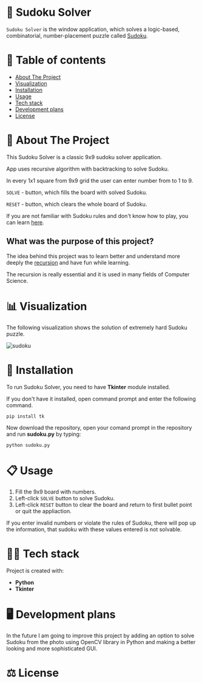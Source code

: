 # 🧮 Sudoku Solver

`Sudoku Solver` is the window application, which solves a logic-based, combinatorial, number-placement puzzle called <a href="https://en.wikipedia.org/wiki/Sudoku">Sudoku</a>.

# 📜 Table of contents
* [About The Project](#about-the-project)
* [Visualization](#visualization)
* [Installation](#installation)
* [Usage](#usage)
* [Tech stack](#tech-stack)
* [Development plans](#development)
* [License](#license)

<h1 id="about-the-project"> 📗 About The Project </h1>

This Sudoku Solver is a classic 9x9 sudoku solver application.

App uses recursive algorithm with backtracking to solve Sudoku.

In every 1x1 square from 9x9 grid the user can enter number from to 1 to 9.

`SOLVE` - button, which fills the board with solved Sudoku.

`RESET` - button, which clears the whole board of Sudoku.

If you are not familiar with Sudoku rules and don't know how to play, you can learn <a href="https://sudoku.com/how-to-play/sudoku-rules-for-complete-beginners/">here</a>.

## What was the purpose of this project?
The idea behind this project was to learn better and understand more deeply the <a href="https://en.wikipedia.org/wiki/Recursion">recursion</a> and have fun while learning.

The recursion is really essential and it is used in many fields of Computer Science.

<h1 id="visualization"> 📊 Visualization </h1>

The following visualization shows the solution of extremely hard Sudoku puzzle.

![sudoku](https://user-images.githubusercontent.com/67509491/136785711-fe604fde-d945-45ef-8ec9-b190bb14dd98.gif)

<h1 id="installation"> 🔧 Installation </h1>

To run Sudoku Solver, you need to have <strong>Tkinter</strong> module installed.

If you don't have it installed, open command prompt and enter the following command.

```bash
pip install tk
```

Now download the repository, open your comand prompt in the repository and run <strong>sudoku.py</strong> by typing:
```bash
python sudoku.py
```

<h1 id="usage"> 📋 Usage </h1>

1. Fill the 9x9 board with numbers.
2. Left-click `SOLVE` button to solve Sudoku.
3. Left-click `RESET` button to clear the board and return to first bullet point or quit the appliaction.

If you enter invalid numbers or violate the rules of Sudoku, there will pop up the information, that sudoku with these values entered is not solvable.

<h1 id="tech-stack"> 👨‍💻 Tech stack </h1>

Project is created with:
- <strong>Python
- Tkinter</strong>

<h1 id="development"> 🖥️ Development plans </h1>

In the future I am going to improve this project by adding an option to solve Sudoku 
from the photo using OpenCV library in Python and making a better looking and more sophisticated GUI.

<h1 id ="license"> ⚖️ License </h1>
